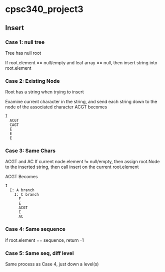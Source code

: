 # cpsc340_project3
## Insert
### Case 1: null tree 
Tree has null root

If root.element == null/empty and leaf array == null, then 
insert string into root.element

### Case 2: Existing Node
Root has a string when trying to insert

Examine current character in the string, and 
send each string down to the node of the associated character
ACGT
becomes
```
I 
  ACGT
  CAGT
  E
  E
  E
```

### Case 3: Same Chars
ACGT and AC
If current node.element != null/empty, then assign root.Node 
to the inserted string, then call insert on the current root.element 

ACGT
Becomes
```
I
  I: A branch
    I: C branch
      E
      E
      ACGT
      E
      AC
```

### Case 4: Same sequence
if root.element == sequence, return -1

### Case 5: Same seq, diff level
Same process as Case 4, just down a level(s)
